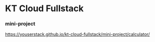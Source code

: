 # KT Cloud Fullstack

### mini-project

https://youserstack.github.io/kt-cloud-fullstack/mini-project/calculator/
